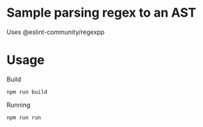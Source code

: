 # Sample parsing regex to an AST

Uses @eslint-community/regexpp

# Usage

Build

`npm run build`

Running

`npm run run`

